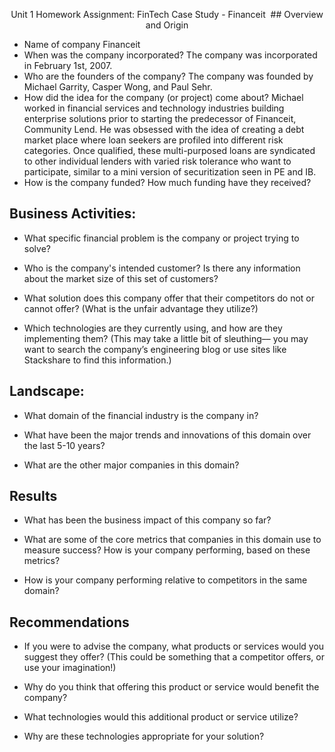 <p align="center"> Unit 1 Homework Assignment: FinTech Case Study - Financeit
<img src"C:\Users\Jason\Desktop\download.png>
## Overview and Origin

* Name of company
Financeit
* When was the company incorporated?
The company was incorporated in February 1st, 2007. 
* Who are the founders of the company?
The company was founded by Michael Garrity, Casper Wong, and Paul Sehr.
* How did the idea for the company (or project) come about?
Michael worked in financial services and technology industries building enterprise solutions prior to starting the predecessor of Financeit, Community Lend. He was obsessed with the idea of creating a debt market place where loan seekers are profiled into different risk categories. Once qualified, these multi-purposed loans are syndicated to other individual lenders with varied risk tolerance who want to participate, similar to a mini version of securitization seen in PE and IB.
* How is the company funded? How much funding have they received?


## Business Activities:

* What specific financial problem is the company or project trying to solve?

* Who is the company's intended customer?  Is there any information about the market size of this set of customers?

* What solution does this company offer that their competitors do not or cannot offer? (What is the unfair advantage they utilize?)

* Which technologies are they currently using, and how are they implementing them? (This may take a little bit of sleuthing–– you may want to search the company’s engineering blog or use sites like Stackshare to find this information.)

## Landscape:

* What domain of the financial industry is the company in?

* What have been the major trends and innovations of this domain over the last 5-10 years?

* What are the other major companies in this domain?

## Results

* What has been the business impact of this company so far?

* What are some of the core metrics that companies in this domain use to measure success? How is your company performing, based on these metrics?

* How is your company performing relative to competitors in the same domain?

## Recommendations

* If you were to advise the company, what products or services would you suggest they offer? (This could be something that a competitor offers, or use your imagination!)

* Why do you think that offering this product or service would benefit the company?

* What technologies would this additional product or service utilize?

* Why are these technologies appropriate for your solution?

